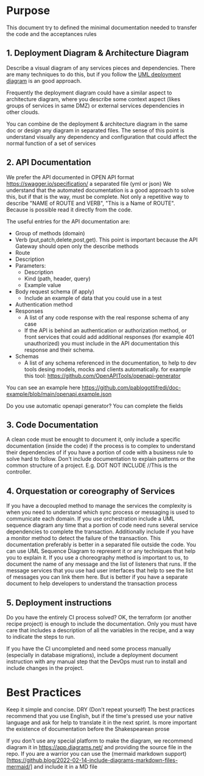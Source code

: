 # Purpose
This document try to defined the minimal documentation needed to transfer the code and the acceptances rules

## 1. Deployment Diagram & Architecture Diagram
Describe a visual diagram of any services pieces and dependencies. 
There are many techniques to do this, but if you follow the [UML deployment diagram]( https://en.wikipedia.org/wiki/Deployment_diagram) is an good approach.

Frequently the deployment diagram could have a similar aspect to architecture diagram, where you describe some context aspect (likes groups of services in same DMZ) or external services dependencies in other clouds.

You can combine de the deployment & architecture diagram in the same doc or design any diagram in separated files. 
The sense of this point is understand visually any dependency and configuration that could affect the normal function of a set of services

## 2. API Documentation
We prefer the API documented in OPEN API format https://swagger.io/specification/ a separated file (yml or json)
We understand that the automated documentation is a good approach to solve this, but if that is the way, must be complete. Not only a repetitive way to describe "NAME of ROUTE and VERB", "This is a Name of ROUTE". Because is possible read it directly from the code.

The useful entries for the API documentation are:
- Group of methods (domain)
- Verb (put,patch,delete,post,get). This point is important because the API Gateway should open only the describe methods
- Route
- Description
- Parameters: 
    - Description
    - Kind (path, header, query)
    - Example value
- Body request schema (if apply)
    - Include an example of data that you could use in a test
- Authentication method
- Responses
    - A list of any code response with the real response schema of any case
    - If the API is behind an authentication or authorization method, or front services that could add additional responses (for example 401 unauthorized) you must include in the API documentation this response and their schema.
- Schemas
    - A list of any schema referenced in the documentation, to help to dev tools desing models, mocks and clients automatically. for example this tool: https://github.com/OpenAPITools/openapi-generator

You can see an example here https://github.com/pablogottifredi/doc-example/blob/main/openapi.example.json 

Do you use automatic openapi generator? You can complete the fields


## 3. Code Documentation
A clean code must be enought to document it, only include a specific documentation (inside the code) if the process is to complex to understand their dependencies of if you have a portion of code with a business rule to solve hard to follow.
Don't include documentation to explain patterns or the common structure of a project. E.g. DOT NOT INCLUDE //This is the controller.

## 4. Orquestation or coreography of Services
If you have a decoupled method to manage the services the complexity is when you need to understand which sync process or messaging is used to communicate each domain.
If you use orchestration include a UML sequence diagram any time that a portion of code need runs several service dependencies to complete the transaction.
Additionally include if you have a monitor method to detect the failure of the transaction.
This documentation preferably is better in a separated file outside the code. 
You can use UML Sequence Diagram to represent it or any techniques that help you to explain it.
If you use a choreography method is important to us, to document the name of any message and the list of listeners that runs.
If the message services that you use had user interfaces that help to see the list of messages you can link them here. 
But is better if you have a separate document to help developers to understand the transaction process

## 5. Deployment instructions
Do you have the entirely CI process solved? OK, the terraform (or another recipe project) is enough to include the documentation. Only you must have care that includes a description of all the variables in the recipe, and a way to indicate the steps to run.

If you have the CI uncompleted and need some process manually (especially in database migrations), include a deployment document instruction with any manual step that the DevOps must run to install and include changes in the project.



# Best Practices
Keep it simple and concise. DRY (Don't repeat yourself)
The best practices recommend that you use English, but if the time's pressed use your native language and ask for help to translate it in the next sprint. Is more important the existence of documentation before the Shakespearean prose

If you don't use any special platform to make the diagram, we recommend diagram it in https://app.diagrams.net/ and providing the source file in the repo.
If you are a warrior you can use the (mermaid markdown support)[https://github.blog/2022-02-14-include-diagrams-markdown-files-mermaid/]  and include it in a MD file 
